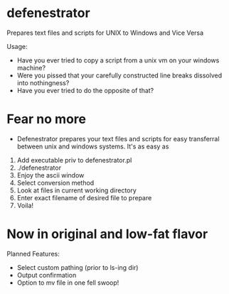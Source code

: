 # defenestrator
Prepares text files and scripts for UNIX to Windows and Vice Versa

Usage: 
- Have you ever tried to copy a script from a unix vm on your windows machine?
- Were you pissed that your carefully constructed line breaks dissolved into nothingness?
- Have you ever tried to do the opposite of that?

# Fear no more

- Defenestrator prepares your text files and scripts for easy transferral between unix and windows systems. It's as easy as 
1) Add executable priv to defenestrator.pl
2) ./defenestrator
3) Enjoy the ascii window
4) Select conversion method
5) Look at files in current working directory
6) Enter exact filename of desired file to prepare
7) Voila!

# Now in original and low-fat flavor

Planned Features:
- Select custom pathing (prior to ls-ing dir)
- Output confirmation
- Option to mv file in one fell swoop!
